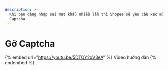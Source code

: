 ```yaml
---
description: >-
  Khi bạn đăng nhập sai mật khẩu nhiều lần thì Shopee sẽ yêu cầu xác mình
  Captcha
---
```


# Gỡ Captcha

{% embed url="https://youtu.be/5DTOY2xV3eA" %}
Video hướng dẫn
{% endembed %}
